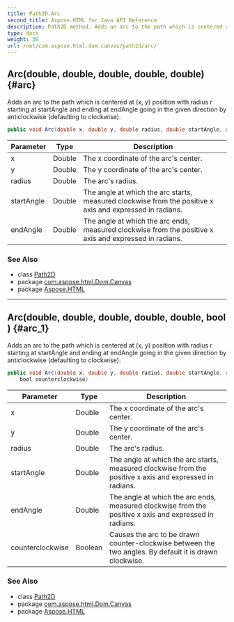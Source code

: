 ```yaml
---
title: Path2D.Arc
second_title: Aspose.HTML for Java API Reference
description: Path2D method. Adds an arc to the path which is centered at x y position with radius r starting at startAngle and ending at endAngle going in the given direction by anticlockwise defaulting to clockwise
type: docs
weight: 30
url: /net/com.aspose.html.dom.canvas/path2d/arc/
---
```

## Arc(double, double, double, double, double) {#arc}

Adds an arc to the path which is centered at (x, y) position with radius r starting at startAngle and ending at endAngle going in the given direction by anticlockwise (defaulting to clockwise).

```java
public void Arc(double x, double y, double radius, double startAngle, double endAngle)
```

| Parameter | Type | Description |
| --- | --- | --- |
| x | Double | The x coordinate of the arc's center. |
| y | Double | The y coordinate of the arc's center. |
| radius | Double | The arc's radius. |
| startAngle | Double | The angle at which the arc starts, measured clockwise from the positive x axis and expressed in radians. |
| endAngle | Double | The angle at which the arc ends, measured clockwise from the positive x axis and expressed in radians. |

### See Also

* class [Path2D](../)
* package [com.aspose.html.Dom.Canvas](../../path2d/)
* package [Aspose.HTML](../../../)

---

## Arc(double, double, double, double, double, bool) {#arc_1}

Adds an arc to the path which is centered at (x, y) position with radius r starting at startAngle and ending at endAngle going in the given direction by anticlockwise (defaulting to clockwise).

```java
public void Arc(double x, double y, double radius, double startAngle, double endAngle, 
    bool counterclockwise)
```

| Parameter | Type | Description |
| --- | --- | --- |
| x | Double | The x coordinate of the arc's center. |
| y | Double | The y coordinate of the arc's center. |
| radius | Double | The arc's radius. |
| startAngle | Double | The angle at which the arc starts, measured clockwise from the positive x axis and expressed in radians. |
| endAngle | Double | The angle at which the arc ends, measured clockwise from the positive x axis and expressed in radians. |
| counterclockwise | Boolean | Causes the arc to be drawn counter-clockwise between the two angles. By default it is drawn clockwise. |

### See Also

* class [Path2D](../)
* package [com.aspose.html.Dom.Canvas](../../path2d/)
* package [Aspose.HTML](../../../)
